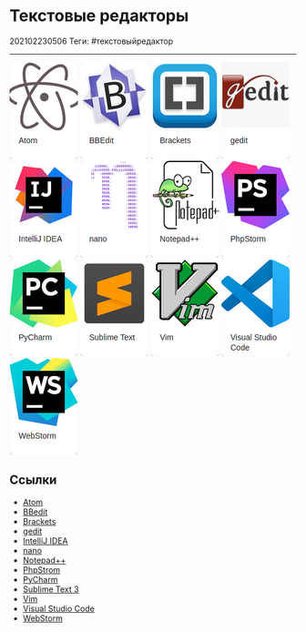 # Текстовые редакторы

202102230506
Теги: #текстовыйредактор
___

![atom](../assets/atom.png)
![bbedit](../assets/bbedit.png)
![brackets](../assets/brackets.png)
![gedit](../assets/gedit.png)
![intelij-idea](../assets/intellij-idea.png)
![nano](../assets/nano.png)
![notepad++](../assets/notepad++.png)
![phpstorm](../assets/phpstorm.png)
![pycharm](../assets/pycharm.png)
[![sublime](../assets/sublime.png)](Sublime%20Text%203.md)
![vim](../assets/vim.png)
![visual-studio-code](../assets/visual-studio-code.png)
![webstorm](../assets/webstorm.png)

## Ссылки

- [Atom](Atom.md)
- [BBedit](BBedit.md)
- [Brackets](Brackets.md)
- [gedit](gedit.md)
- [IntelliJ IDEA](IntelliJ%20IDEA.md)
- [nano](nano.md)
- [Notepad++](Notepad++.md)
- [PhpStrom](PhpStrom.md)
- [PyCharm](PyCharm.md)
- [Sublime Text 3](Sublime%20Text%203.md)
- [Vim](Vim.md)
- [Visual Studio Code](Visual%20Studio%20Code.md)
- [WebStorm](WebStorm.md)
